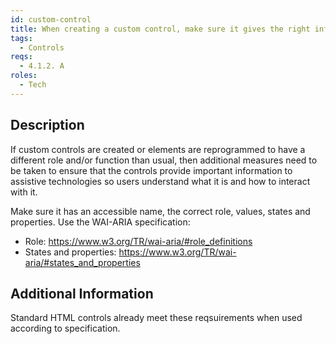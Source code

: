 ```yaml
---
id: custom-control
title: When creating a custom control, make sure it gives the right information to assistive technology
tags:
  - Controls
reqs:
  - 4.1.2. A
roles:
  - Tech
---
```


## Description

If custom controls are created or elements are reprogrammed to have a different role and/or function than usual, then additional measures need to be taken to ensure that the controls provide important information to assistive technologies so users understand what it is and how to interact with it.

Make sure it has an accessible name, the correct role, values, states and properties. Use the WAI-ARIA specification:

- Role: https://www.w3.org/TR/wai-aria/#role_definitions
- States and properties: https://www.w3.org/TR/wai-aria/#states_and_properties

## Additional Information

Standard HTML controls already meet these reqsuirements when used according to specification.
